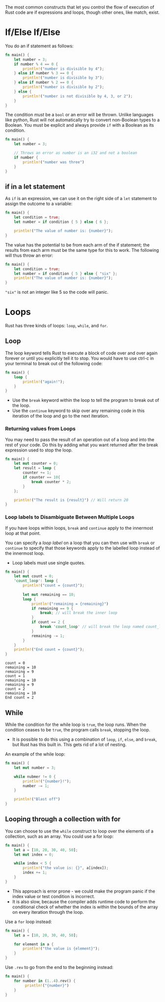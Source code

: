 The most common constructs that let you control the flow of execution of Rust code are if expressions and loops, though other ones, like match, exist.

# If/Else If/Else
You do an if statement as follows:

```rust
fn main() {
    let number = 3;
	if number % 4 == 0 {
	    println!("number is divisible by 4");
	} else if number % 3 == 0 {
	    println!("number is divisible by 3");
	} else if number % 2 == 0 {
	    println!("number is divisible by 2");
	} else {
	    println!("number is not divisible by 4, 3, or 2");
	}
}
```

The condition *must* be a `bool` or an error will be thrown. Unlike languages like python, Rust will not automatically try to convert non-Boolean types to a Boolean. You must be explicit and always provide `if` with a Boolean as its condition.

```rust
fn main() {
    let number = 3;

    // Throws an error as number is an i32 and not a boolean
    if number {
        println!("number was three")
    }
}
```

## if in a let statement
As `if` is an expression, we can use it on the right side of a `let` statement to assign the outcome to a variable:

```rust
fn main() {
    let condition = true;
    let number = if condition { 5 } else { 6 };

    println!("The value of number is: {number}");
}
```

The value has the potential to be from each arm of the if statement; the results from each arm must be the same type for this to work. The following will thus throw an error:

```rust
fn main() {
    let condition = true;
    let number = if condition { 5 } else { "six" };
    println!("The value of number is: {number}");
}
```

`"six"` is not an integer like 5 so the code will panic.

# Loops
Rust has three kinds of loops: `loop`, `while`, and `for`.

## Loop
The loop keyword tells Rust to execute a block of code over and over again forever or until you explicitly tell it to stop. You would have to use ctrl-c in your terminal to break out of the following code:

```rust
fn main() {
    loop {
        println!("again!");
    }
}
```

* Use the `break` keyword within the loop to tell the program to break out of the loop.
* Use the `continue` keyword to skip over any remaining code in this iteration of the loop and go to the next iteration.

### Returning values from Loops
You may need to pass the result of an operation out of a loop and into the rest of your code. Do this by adding what you want returned after the break expression used to stop the loop.

```rust
fn main() {
    let mut counter = 0;
    let result = loop {
        counter += 1;
        if counter == 10{
            break counter * 2;
        }
    };

    println!("The result is {result}") // Will return 20
}
```

### Loop labels to Disambiguate Between Multiple Loops
If you have loops within loops, `break` and `continue` apply to the innermost loop at that point.

You can specify a *loop label* on a loop that you can then use with `break` or `continue` to specify that those keywords apply to the labelled loop instead of the innermost loop.
* Loop labels must use single quotes.

```rust
fn main() {
    let mut count = 0;
    'count_loop': loop {
        println!("count = {count}");
        
        let mut remaining == 10;
        loop {
            println!("remaining = {remaining}")
            if remaining == 9 {
                break; // will break the inner loop
            }
            if count == 2 {
                break 'count_loop' // will break the loop named count_loop
            }
            remaining -= 1;
        }
    }
    println!("End count = {count}");
}
```

```output
count = 0
remaining = 10
remaining = 9
count = 1
remaining = 10
remaining = 9
count = 2
remaining = 10
End count = 2
```

## While
While the condition for the while loop is `true`, the loop runs. When the condition ceases to be `true`, the program calls `break`, stopping the loop.
* It is possible to do this using a combination of `loop`, `if`, `else`, and `break`, but Rust has this built in. This gets rid of a lot of nesting.

An example of the while loop:

```rust
fn main() {
    let mut number = 3;

    while nubmer != 0 {
        println!("{number}!");
        number -= 1;
    }

    println!("Blast off")
}
```

## Looping through a collection with for
You can choose to use the `while` construct to loop over the elements of a collection, such as an array. You could use a for loop:

```rust
fn main() {
    let a = [10, 20, 30, 40, 50];
	let mut index = 0;

    while index < 5 {
	    println!("the value is: {}", a[index]);
	    index += 1;
	}
}
```

* This approach is error prone - we could make the program panic if the index value or test condition is incorrect.
* It is also slow, because the compiler adds runtime code to perform the conditional check of whether the index is within the bounds of the array on every iteration through the loop.

Use a `for` loop instead:

```rust
fn main() {
    let a = [10, 20, 30, 40, 50];

    for element in a {
        println!("the value is {element}");
    }
}
```

Use `.rev` to go from the end to the beginning instead:

```rust
fn main() {
    for number in (1..4).rev() {
         println!("{number}")
    }
}
```